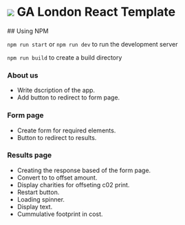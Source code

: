 # ![](https://ga-dash.s3.amazonaws.com/production/assets/logo-9f88ae6c9c3871690e33280fcf557f33.png) GA London React Template

## Using NPM

`npm run start` or `npm run dev`  to run the development server

`npm run build` to create a build directory

### About us 
* Write dscription of the app.
* Add button to redirect to form page.

### Form page
* Create form for required elements.
* Button to redirect to results.

### Results page
* Creating the response based of the form page.
* Convert to to offset amount.
* Display charities for offseting c02 print.
* Restart button.
* Loading spinner.
* Display text.
* Cummulative footprint in cost.

